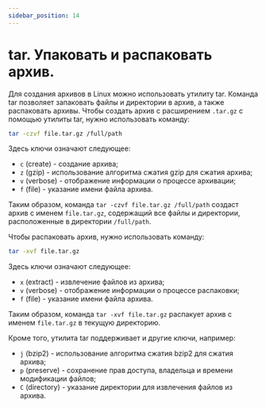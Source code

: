 ```yaml
---
sidebar_position: 14
---
```



# tar. Упаковать и распаковать архив.

Для создания архивов в Linux можно использовать утилиту tar. Команда tar позволяет запаковать файлы и директории в архив, а также распаковать архивы. Чтобы создать архив с расширением `.tar.gz` с помощью утилиты tar, нужно использовать команду:

```bash
tar -czvf file.tar.gz /full/path
```

Здесь ключи означают следующее:

- `c` (create) - создание архива;
- `z` (gzip) - использование алгоритма сжатия gzip для сжатия архива;
- `v` (verbose) - отображение информации о процессе архивации;
- `f` (file) - указание имени файла архива.

Таким образом, команда `tar -czvf file.tar.gz /full/path` создаст архив с именем `file.tar.gz`, содержащий все файлы и директории, расположенные в директории `/full/path`.

Чтобы распаковать архив, нужно использовать команду:

```bash
tar -xvf file.tar.gz
```

Здесь ключи означают следующее:

- `x` (extract) - извлечение файлов из архива;
- `v` (verbose) - отображение информации о процессе распаковки;
- `f` (file) - указание имени файла архива.

Таким образом, команда `tar -xvf file.tar.gz` распакует архив с именем `file.tar.gz` в текущую директорию.

Кроме того, утилита tar поддерживает и другие ключи, например:

- `j` (bzip2) - использование алгоритма сжатия bzip2 для сжатия архива;
- `p` (preserve) - сохранение прав доступа, владельца и времени модификации файлов;
- `C` (directory) - указание директории для извлечения файлов из архива.